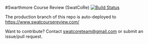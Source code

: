 #Swarthmore Course Review (SwatCoRe)   [![Build Status](https://travis-ci.org/rrshaban/swatcore-dev.svg?branch=master)](https://travis-ci.org/rrshaban/swatcore-dev)

The production branch of this repo is auto-deployed to https://www.swatcoursereview.com/

Want to contribute? Contact swatcoreteam@gmail.com or submit an issue/pull request.


